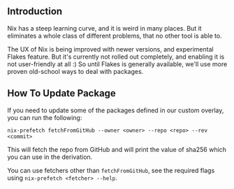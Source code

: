 ## Introduction

Nix has a steep learning curve, and it is weird in many places. But it eliminates a whole class of different problems, that no other tool is able to.

The UX of Nix is being improved with newer versions, and experimental Flakes feature. But it's currently not rolled out completely, and enabling it is not user-friendly at all :) So until Flakes is generally available, we'll use more proven old-school ways to deal with packages.

## How To Update Package

If you need to update some of the packages defined in our custom overlay, you can run the following:

```
nix-prefetch fetchFromGitHub --owner <owner> --repo <repo> --rev <commit>
```

This will fetch the repo from GitHub and will print the value of sha256 which you can use in the derivation.

You can use fetchers other than `fetchFromGitHub`, see the required flags using `nix-prefetch <fetcher> --help`.
